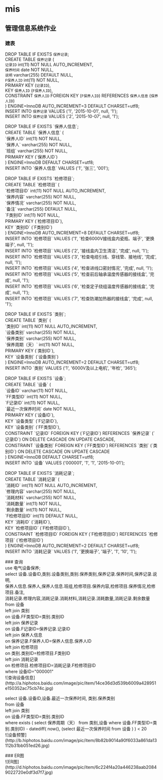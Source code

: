 # mis
## 管理信息系统作业</br>
### 建表</br>
DROP TABLE IF EXISTS `保养记录`;</br>
CREATE TABLE `保养记录` (</br>
  `记录ID` int(11) NOT NULL AUTO_INCREMENT,</br>
  `保养时间` date NOT NULL,</br>
  `说明` varchar(255) DEFAULT NULL,</br>
  `F保养人ID` int(11) NOT NULL,</br>
  PRIMARY KEY (`记录ID`),</br>
  KEY `保养人ID` (`F保养人ID`),</br>
  CONSTRAINT `保养人ID` FOREIGN KEY (`F保养人ID`) REFERENCES `保养人信息` (`保养人ID`)</br>
) ENGINE=InnoDB AUTO_INCREMENT=3 DEFAULT CHARSET=utf8;</br>
INSERT INTO `保养记录` VALUES ('1', '2015-10-01', null, '1');</br>
INSERT INTO `保养记录` VALUES ('2', '2015-10-07', null, '1');</br>
<p></p>
DROP TABLE IF EXISTS `保养人信息`;</br>
CREATE TABLE `保养人信息` (</br>
  `保养人ID` int(11) NOT NULL,</br>
  `保养人` varchar(255) NOT NULL,</br>
  `班组` varchar(255) NOT NULL,</br>
  PRIMARY KEY (`保养人ID`)</br>
) ENGINE=InnoDB DEFAULT CHARSET=utf8;</br>
INSERT INTO `保养人信息` VALUES ('1', '张三', '001');</br>
<p></p>
DROP TABLE IF EXISTS `检修项目`;</br>
CREATE TABLE `检修项目` (</br>
  `检修项目ID` int(11) NOT NULL AUTO_INCREMENT,</br>
  `保养内容` varchar(255) NOT NULL,</br>
  `保养情况` varchar(255) NOT NULL,</br>
  `备注` varchar(255) DEFAULT NULL,</br>
  `F类别ID` int(11) NOT NULL,</br>
  PRIMARY KEY (`检修项目ID`),</br>
  KEY `类别ID` (`F类别ID`)</br>
) ENGINE=InnoDB AUTO_INCREMENT=8 DEFAULT CHARSET=utf8;</br>
INSERT INTO `检修项目` VALUES ('1', '检查6000V接线盒内瓷瓶、端子', '更换端子', null, '1');</br>
INSERT INTO `检修项目` VALUES ('2', '接线盒内卫生清洁', '完成', null, '1');</br>
INSERT INTO `检修项目` VALUES ('3', '检查电缆引线、穿线管、接地线', '完成', null, '1');</br>
INSERT INTO `检修项目` VALUES ('4', '检查进线口密封情况', '完成', null, '1');</br>
INSERT INTO `检修项目` VALUES ('5', '检查前后轴承温度传感器的接线盒', '完成', null, '1');</br>
INSERT INTO `检修项目` VALUES ('6', '检查定子绕组温度传感器的接线盒', '完成', null, '1');</br>
INSERT INTO `检修项目` VALUES ('7', '检查防潮加热器的接线盒', '完成', null, '1');</br>
<p></p>
DROP TABLE IF EXISTS `类别`;</br>
CREATE TABLE `类别` (</br>
  `类别ID` int(11) NOT NULL AUTO_INCREMENT,</br>
  `设备类别` varchar(255) NOT NULL,</br>
  `保养类别` varchar(255) NOT NULL,</br>
  `保养周期（天）` int(11) NOT NULL,</br>
  PRIMARY KEY (`类别ID`),</br>
  KEY `设备类别` (`设备类别`)</br>
) ENGINE=InnoDB AUTO_INCREMENT=2 DEFAULT CHARSET=utf8;</br>
INSERT INTO `类别` VALUES ('1', '6000V及以上电机', '年检', '365');</br>
<p></p>
DROP TABLE IF EXISTS `设备`;</br>
CREATE TABLE `设备` (</br>
  `设备ID` varchar(11) NOT NULL,</br>
  `FF类型ID` int(11) NOT NULL,</br>
  `F记录ID` int(11) NOT NULL,</br>
  `最近一次保养时间` date NOT NULL,</br>
  PRIMARY KEY (`设备ID`),</br>
  KEY `设备类型` (`F记录ID`),</br>
  KEY `设备类别` (`FF类型ID`),</br>
  CONSTRAINT `记录ID` FOREIGN KEY (`F记录ID`) REFERENCES `保养记录` (`记录ID`) ON DELETE CASCADE ON UPDATE CASCADE,</br>
  CONSTRAINT `设备类别` FOREIGN KEY (`FF类型ID`) REFERENCES `类别` (`类别ID`) ON DELETE CASCADE ON UPDATE CASCADE</br>
) ENGINE=InnoDB DEFAULT CHARSET=utf8;</br>
INSERT INTO `设备` VALUES ('000001', '1', '1', '2015-10-01');</br>
<p></p>
DROP TABLE IF EXISTS `消耗记录`;</br>
CREATE TABLE `消耗记录` (</br>
  `消耗ID` int(11) NOT NULL AUTO_INCREMENT,</br>
  `修理内容` varchar(255) NOT NULL,</br>
  `消耗材料` varchar(255) NOT NULL,</br>
  `消耗数量` int(11) NOT NULL,</br>
  `剩余数量` int(11) NOT NULL,</br>
  `F检修项目ID` int(11) DEFAULT NULL,</br>
  KEY `消耗ID` (`消耗ID`),</br>
  KEY `检修项目ID` (`F检修项目ID`),</br>
  CONSTRAINT `检修项目ID` FOREIGN KEY (`F检修项目ID`) REFERENCES `检修项目` (`检修项目ID`)</br>
) ENGINE=InnoDB AUTO_INCREMENT=2 DEFAULT CHARSET=utf8;</br>
INSERT INTO `消耗记录` VALUES ('1', '更换端子', '端子', '1', '10', '1');</br>
<p></p>
### 查询</br>
use 电气设备保养;</br>
select 设备.设备ID,类别.设备类别,类别.保养类别,保养记录.保养时间,保养记录.说明,</br>
保养人信息.保养人,保养人信息.班组,检修项目.保养内容,检修项目.保养情况,检修项目.备注,</br>
消耗记录.修理内容,消耗记录.消耗材料,消耗记录.消耗数量,消耗记录.剩余数量</br>
from 设备</br>
left join 类别</br>
on 设备.FF类型ID=类别.类别ID</br>
left join 保养记录</br>
on 设备.F记录ID=保养记录.记录ID</br>
left join 保养人信息</br>
on 保养记录.F保养人ID=保养人信息.保养人ID</br>
left join 检修项目</br>
on 类别.类别ID=检修项目.F类别ID</br>
left join 消耗记录</br>
on 检修项目.检修项目ID=消耗记录.F检修项目ID</br>
where 设备ID="000001"</br>
![查询设备信息](http://a.hiphotos.baidu.com/image/pic/item/14ce36d3d539b6009a428951e150352ac75cb74c.jpg)
<p></p>
select 设备.设备ID,设备.最近一次保养时间, 类别.保养类别</br>
from 设备</br>
left join 类别</br>
on 设备.FF类型ID=类别.类别ID</br>
where exists ( select 保养周期（天） from 类别,设备 where 设备.FF类型ID=类别.类别ID) - datediff( now(), (select 最近一次保养时间 from 设备 ) ) < 20</br>
![设备预警](http://b.hiphotos.baidu.com/image/pic/item/8b82b9014a90f6033a861da13112b31bb051ed26.jpg)
<p></p>
### ER图</br>
![ER图](http://d.hiphotos.baidu.com/image/pic/item/6c224f4a20a446238aab20849022720e0df3d7f7.jpg)
